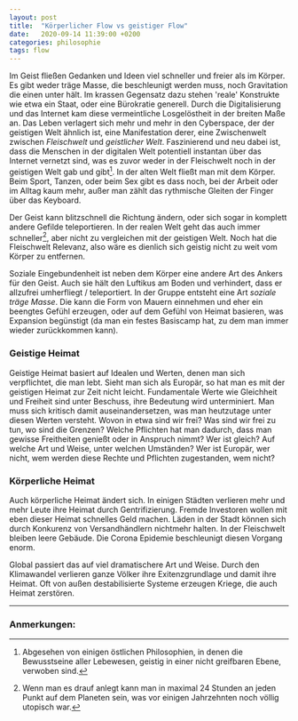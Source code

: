 ```yaml
---
layout: post
title:  "Körperlicher Flow vs geistiger Flow"
date:   2020-09-14 11:39:00 +0200
categories: philosophie
tags: flow
---
```


Im Geist fließen Gedanken und Ideen viel schneller und freier als im Körper. Es gibt weder träge Masse, die beschleunigt werden muss, noch Gravitation die einen unter hält. Im krassen Gegensatz dazu stehen 'reale' Konstrukte wie etwa ein Staat, oder eine Bürokratie generell.
Durch die Digitalisierung und das Internet kam diese vermeintliche Losgelöstheit in der breiten Maße an. Das Leben verlagert sich mehr und mehr in den Cyberspace, der der geistigen Welt ähnlich ist, eine Manifestation derer, eine Zwischenwelt zwischen *Fleischwelt* und *geistlicher Welt*. Faszinierend und neu dabei ist, dass die Menschen in der digitalen Welt potentiell instantan über das Internet vernetzt sind, was es zuvor weder in der Fleischwelt noch in der geistigen Welt gab und gibt[^1].  In der alten Welt fließt man mit dem Körper. Beim Sport, Tanzen, oder beim Sex gibt es dass noch, bei der Arbeit oder im Alltag kaum mehr, außer man zählt das rythmische Gleiten der Finger über das Keyboard. 

[^1]: Abgesehen von einigen östlichen Philosophien, in denen die Bewusstseine aller Lebewesen, geistig  in einer nicht greifbaren Ebene, verwoben sind.

Der Geist kann blitzschnell die Richtung ändern, oder sich sogar in komplett andere Gefilde teleportieren. In der realen Welt geht das auch immer schneller[^2], aber nicht zu vergleichen mit der geistigen Welt. Noch hat die Fleischwelt Relevanz, also wäre es dienlich sich geistig nicht zu weit vom Körper zu entfernen.

Soziale Eingebundenheit ist neben dem Körper eine andere Art des Ankers für den Geist. Auch sie hält den Luftikus am Boden und verhindert, dass er allzufrei umherfliegt / teleportiert. In der Gruppe entsteht eine Art *soziale träge Masse*. Die kann die Form von Mauern einnehmen und eher ein beengtes Gefühl erzeugen, oder auf dem Gefühl von Heimat basieren, was Expansion begünstigt (da man ein festes Basiscamp hat, zu dem man immer wieder zurückkommen kann).

[^2]: Wenn man es drauf anlegt kann man in maximal 24 Stunden an jeden Punkt auf dem Planeten sein, was vor einigen Jahrzehnten noch völlig utopisch war.

### Geistige Heimat

Geistige Heimat basiert auf Idealen und Werten, denen man sich verpflichtet, die man lebt. 
Sieht man sich als Europär, so hat man es mit der geistigen Heimat zur Zeit nicht leicht. Fundamentale Werte wie Gleichheit und Freiheit sind unter Beschuss, ihre Bedeutung wird unterminiert. Man muss sich kritisch damit auseinandersetzen, was man heutzutage unter diesen Werten versteht. Wovon in etwa sind wir frei? Was sind wir frei zu tun, wo sind die Grenzen? Welche Pflichten hat man dadurch, dass man gewisse Freitheiten genießt oder in Anspruch nimmt? Wer ist gleich? Auf welche Art und Weise, unter welchen Umständen? Wer ist Europär, wer nicht, wem werden diese Rechte und Pflichten zugestanden, wem nicht? 

### Körperliche Heimat

Auch körperliche Heimat ändert sich. In einigen Städten verlieren mehr und mehr Leute ihre Heimat durch Gentrifizierung. Fremde Investoren wollen mit eben dieser Heimat schnelles Geld machen. Läden in der Stadt können sich durch Konkurenz von Versandhändlern nichtmehr halten. In der Fleischwelt bleiben leere Gebäude. Die Corona Epidemie beschleunigt diesen Vorgang enorm.

Global passiert das auf viel dramatischere Art und Weise. Durch den Klimawandel verlieren ganze Völker ihre Exitenzgrundlage und damit ihre Heimat. Oft von außen destabilisierte Systeme erzeugen Kriege, die auch Heimat zerstören. 

---------
### Anmerkungen:





